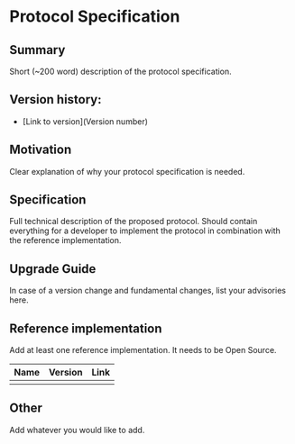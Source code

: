 # Protocol Specification

## Summary

Short (~200 word) description of the protocol specification.

## Version history:

- [Link to version](Version number)

## Motivation

Clear explanation of why your protocol specification is needed.

## Specification

Full technical description of the proposed protocol. Should contain everything for a developer to implement the protocol in combination with the reference implementation.

## Upgrade Guide

In case of a version change and fundamental changes, list your advisories here.

## Reference implementation

Add at least one reference implementation. It needs to be Open Source.

| Name | Version | Link |
| ---- | ------- | ---- |
|      |         |      |

## Other

Add whatever you would like to add.
